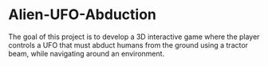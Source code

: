 # Alien-UFO-Abduction
The goal of this project is to develop a 3D interactive game where the player controls a UFO that must abduct humans from the ground using a tractor beam, while navigating around an environment.
